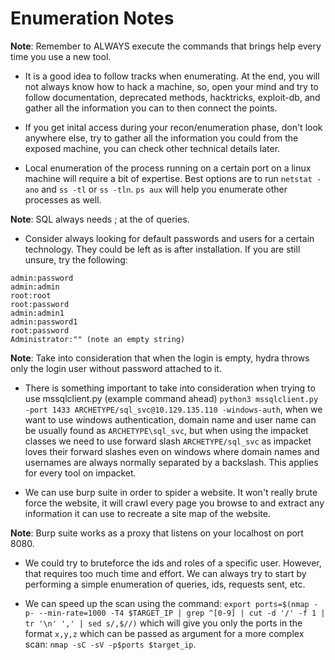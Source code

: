 # Enumeration Notes

**Note**: Remember to ALWAYS execute the commands that brings help every time you use a new tool.

- It is a good idea to follow tracks when enumerating. At the end, you will not always know how to hack a machine, so, open your mind and try to follow documentation, deprecated methods, hacktricks, exploit-db, and gather all the information you can to then connect the points.

- If you get inital access during your recon/enumeration phase, don't look anywhere else, try to gather all the information you could from the exposed machine, you can check other technical details later.

- Local enumeration of the process running on a certain port on a linux machine will require a bit of expertise. Best options are to run `netstat -ano` and `ss -tl` or `ss -tln`. `ps aux` will help you enumerate other processes as well.

**Note**: SQL always needs ; at the of queries.

- Consider always looking for default passwords and users for a certain technology. They could be left as is after installation. If you are still unsure, try the following:

```
admin:password
admin:admin
root:root
root:password
admin:admin1
admin:password1
root:password
Administrator:"" (note an empty string)
```

**Note**: Take into consideration that when the login is empty, hydra throws only the login user without password attached to it.

- There is something important to take into consideration when trying to use mssqlclient.py (example command ahead) `python3 mssqlclient.py -port 1433 ARCHETYPE/sql_svc@10.129.135.110 -windows-auth`, when we want to use windows authentication, domain name and user name can be usually found as `ARCHETYPE\sql_svc`, but when using the impacket classes we need to use forward slash `ARCHETYPE/sql_svc` as impacket loves their forward slashes even on windows where domain names and usernames are always normally separated by a backslash. This applies for every tool on impacket.

- We can use burp suite in order to spider a website. It won't really brute force the website, it will crawl every page you browse to and extract any information it can use to recreate a site map of the website.

**Note**: Burp suite works as a proxy that listens on your localhost on port 8080.

- We could try to bruteforce the ids and roles of a specific user. However, that requires too much time and effort. We can always try to start by performing a simple enumeration of queries, ids, requests sent, etc.

- We can speed up the scan using the command: `export ports=$(nmap -p- --min-rate=1000 -T4 $TARGET_IP | grep ^[0-9] | cut -d '/' -f 1 | tr '\n' ',' | sed s/,$//)` which will give you only the ports in the format `x,y,z` which can be passed as argument for a more complex scan: `nmap -sC -sV -p$ports $target_ip`.